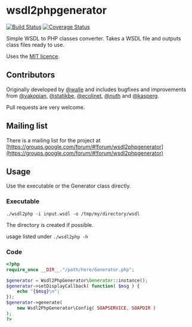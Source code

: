 # wsdl2phpgenerator
[![Build Status](https://travis-ci.org/wsdl2phpgenerator/wsdl2phpgenerator.png?branch=master)](https://travis-ci.org/wsdl2phpgenerator/wsdl2phpgenerator)
[![Coverage Status](https://coveralls.io/repos/wsdl2phpgenerator/wsdl2phpgenerator/badge.png)](https://coveralls.io/r/wsdl2phpgenerator/wsdl2phpgenerator)

Simple WSDL to PHP classes converter. Takes a WSDL file and outputs class files ready to use.

Uses the [MIT licence](http://www.opensource.org/licenses/mit-license.php).

## Contributors
Originally developed by [@walle](https://github.com/walle) and includes bugfixes and improvements from [@vakopian](https://github.com/vakopian), [@statikbe](https://github.com/statikbe/), [@ecolinet](https://github.com/ecolinet), [@nuth](https://github.com/nuth/) and [@kasperg](https://github.com/kasperg/).

Pull requests are very welcome.

## Mailing list

There is a mailing list for the project at [https://groups.google.com/forum/#!forum/wsdl2phpgenerator](https://groups.google.com/forum/#!forum/wsdl2phpgenerator)

## Usage
Use the executable or the Generator class directly.

### Executable
`./wsdl2php -i input.wsdl -o /tmp/my/directory/wsdl`

The directory is created if possible.

usage listed under `./wsdl2php -h`

### Code

```php
<?php
require_once __DIR__."/path/here/Generator.php";

$generator = Wsdl2PhpGenerator\Generator::instance();
$generator->setDisplayCallback( function( $msg ) {
	echo "{$msg}\n";
});
$generator->generate( 
	new Wsdl2PhpGenerator\Config( SOAPSERVICE, SOAPDIR ) 
);
?>
```
